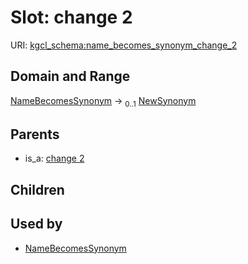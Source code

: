 
# Slot: change 2




URI: [kgcl_schema:name_becomes_synonym_change_2](https://w3id.org/kgcl-schema/name_becomes_synonym_change_2)


## Domain and Range

[NameBecomesSynonym](NameBecomesSynonym.md) &#8594;  <sub>0..1</sub> [NewSynonym](NewSynonym.md)

## Parents

 *  is_a: [change 2](change_2.md)

## Children


## Used by

 * [NameBecomesSynonym](NameBecomesSynonym.md)

